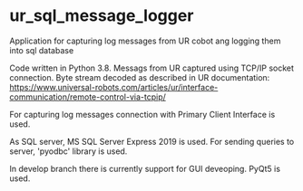 # ur_sql_message_logger
Application for capturing log messages from UR cobot ang logging them into sql database

Code written in Python 3.8. 
Messags from UR captured using TCP/IP socket connection. Byte stream decoded as described in UR documentation:
https://www.universal-robots.com/articles/ur/interface-communication/remote-control-via-tcpip/

For capturing log messages connection with Primary Client Interface is used. 

As SQL server, MS SQL Server Express 2019 is used. For sending queries to server, 'pyodbc' library is used.  

In develop branch there is currently support for GUI deveoping. PyQt5 is used.
